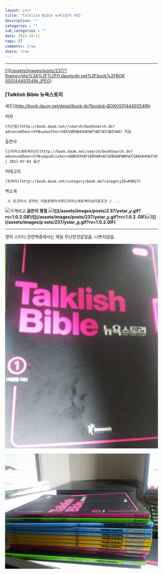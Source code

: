 ```yaml
---
layout: post
title: "Talklish Bible 뉴욕스토리 세트"
description: ""
categories : ""
sub_categories : ""
date: 2015-10-11
tags: []
comments: true
share: true
---
```


  

  

* * *

[ ![](/assets/images/posts/237/?fname=http%3A%2F%2Ft1.daumcdn.net%2Fbook%2FBOK
00014449354IN.JPEG)
](http://book.daum.net/detail/book.do?bookid=BOK00014449354IN)

###  [Talklish Bible 뉴욕스토리
세트](http://book.daum.net/detail/book.do?bookid=BOK00014449354IN)

저자

    [이근철](http://book.daum.net//search/bookSearch.do?advancedSearchYN=y&author=%EC%9D%B4%EA%B7%BC%EC%B2%A0) 지음
출판사

    [드리머스에듀케이션](http://book.daum.net/search/bookSearch.do?advancedSearchYN=y&publisher=%EB%93%9C%EB%A6%AC%EB%A8%B8%EC%8A%A4%EC%97%90%EB%93%80%EC%BC%80%EC%9D%B4%EC%85%98&publisherID=PU00615146) | 2011-07-01 출간
카테고리

    [외국어](http://book.daum.net/category/book.do?categoryID=KOR27)
책소개

     ※ 토크리시 온라인 이용권제작사㈜드리머스에듀케이션이용조건 / ...

![가격비교](/assets/images/posts/237/bt_info_compare.gif?rv=1.0.1.GIF) **글쓴이 평점 ![
](/assets/images/posts/237/ystar_y.gif?rv=1.0.2.GIF)![](/assets/images/posts/2
37/ystar_y.gif?rv=1.0.2.GIF)![](/assets/images/posts/237/ystar_y.gif?rv=1.0.2.
GIF)![](/assets/images/posts/237/ystar_h.gif?rv=1.0.2.GIF)![](/assets/images/p
osts/237/ystar_g.gif?rv=1.0.2.GIF)**

* * *

  

영어 스터디 관련책중에서는 제일 무난한것같았음. 나쁘지않음.

  

![](/assets/images/posts/237/247E7F50561940860920D9.PNG)

  

  

  

![](/assets/images/posts/237/227A76505619407F0C1B9F.PNG)

  

